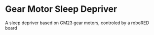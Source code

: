 Gear Motor Sleep Depriver
==========================

A sleep depriver based on GM23 gear motors, controled by a roboRED board

